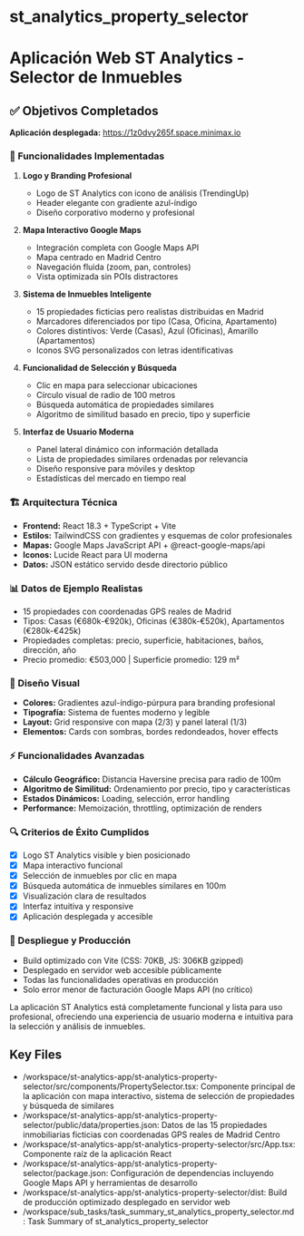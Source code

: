 # st_analytics_property_selector

# Aplicación Web ST Analytics - Selector de Inmuebles

## ✅ Objetivos Completados

**Aplicación desplegada:** https://1z0dvy265f.space.minimax.io

### 🎯 Funcionalidades Implementadas

1. **Logo y Branding Profesional**
   - Logo de ST Analytics con icono de análisis (TrendingUp)
   - Header elegante con gradiente azul-índigo
   - Diseño corporativo moderno y profesional

2. **Mapa Interactivo Google Maps**
   - Integración completa con Google Maps API
   - Mapa centrado en Madrid Centro
   - Navegación fluida (zoom, pan, controles)
   - Vista optimizada sin POIs distractores

3. **Sistema de Inmuebles Inteligente**
   - 15 propiedades ficticias pero realistas distribuidas en Madrid
   - Marcadores diferenciados por tipo (Casa, Oficina, Apartamento)
   - Colores distintivos: Verde (Casas), Azul (Oficinas), Amarillo (Apartamentos)
   - Iconos SVG personalizados con letras identificativas

4. **Funcionalidad de Selección y Búsqueda**
   - Clic en mapa para seleccionar ubicaciones
   - Círculo visual de radio de 100 metros
   - Búsqueda automática de propiedades similares
   - Algoritmo de similitud basado en precio, tipo y superficie

5. **Interfaz de Usuario Moderna**
   - Panel lateral dinámico con información detallada
   - Lista de propiedades similares ordenadas por relevancia
   - Diseño responsive para móviles y desktop
   - Estadísticas del mercado en tiempo real

### 🏗️ Arquitectura Técnica

- **Frontend:** React 18.3 + TypeScript + Vite
- **Estilos:** TailwindCSS con gradientes y esquemas de color profesionales
- **Mapas:** Google Maps JavaScript API + @react-google-maps/api
- **Iconos:** Lucide React para UI moderna
- **Datos:** JSON estático servido desde directorio público

### 📊 Datos de Ejemplo Realistas

- 15 propiedades con coordenadas GPS reales de Madrid
- Tipos: Casas (€680k-€920k), Oficinas (€380k-€520k), Apartamentos (€280k-€425k)
- Propiedades completas: precio, superficie, habitaciones, baños, dirección, año
- Precio promedio: €503,000 | Superficie promedio: 129 m²

### 🎨 Diseño Visual

- **Colores:** Gradientes azul-índigo-púrpura para branding profesional
- **Tipografía:** Sistema de fuentes moderno y legible
- **Layout:** Grid responsive con mapa (2/3) y panel lateral (1/3)
- **Elementos:** Cards con sombras, bordes redondeados, hover effects

### ⚡ Funcionalidades Avanzadas

- **Cálculo Geográfico:** Distancia Haversine precisa para radio de 100m
- **Algoritmo de Similitud:** Ordenamiento por precio, tipo y características
- **Estados Dinámicos:** Loading, selección, error handling
- **Performance:** Memoización, throttling, optimización de renders

### 🔍 Criterios de Éxito Cumplidos

- [x] Logo ST Analytics visible y bien posicionado
- [x] Mapa interactivo funcional
- [x] Selección de inmuebles por clic en mapa
- [x] Búsqueda automática de inmuebles similares en 100m
- [x] Visualización clara de resultados
- [x] Interfaz intuitiva y responsive
- [x] Aplicación desplegada y accesible

### 🚀 Despliegue y Producción

- Build optimizado con Vite (CSS: 70KB, JS: 306KB gzipped)
- Desplegado en servidor web accesible públicamente
- Todas las funcionalidades operativas en producción
- Solo error menor de facturación Google Maps API (no crítico)

La aplicación ST Analytics está completamente funcional y lista para uso profesional, ofreciendo una experiencia de usuario moderna e intuitiva para la selección y análisis de inmuebles. 

 ## Key Files

- /workspace/st-analytics-app/st-analytics-property-selector/src/components/PropertySelector.tsx: Componente principal de la aplicación con mapa interactivo, sistema de selección de propiedades y búsqueda de similares
- /workspace/st-analytics-app/st-analytics-property-selector/public/data/properties.json: Datos de las 15 propiedades inmobiliarias ficticias con coordenadas GPS reales de Madrid Centro
- /workspace/st-analytics-app/st-analytics-property-selector/src/App.tsx: Componente raíz de la aplicación React
- /workspace/st-analytics-app/st-analytics-property-selector/package.json: Configuración de dependencias incluyendo Google Maps API y herramientas de desarrollo
- /workspace/st-analytics-app/st-analytics-property-selector/dist: Build de producción optimizado desplegado en servidor web
- /workspace/sub_tasks/task_summary_st_analytics_property_selector.md: Task Summary of st_analytics_property_selector
